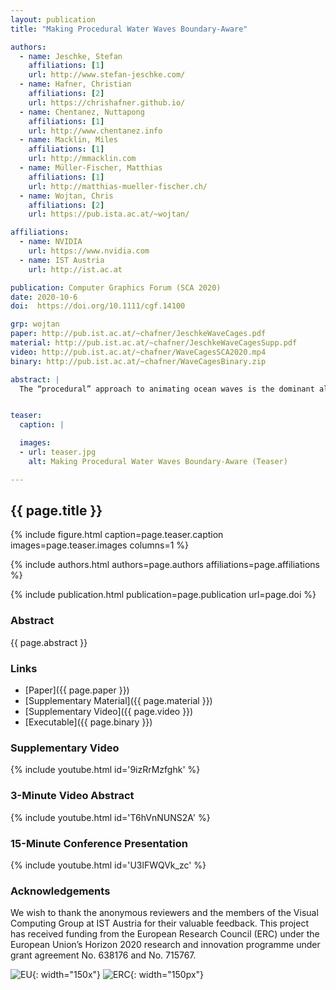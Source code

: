 ```yaml
---
layout: publication
title: "Making Procedural Water Waves Boundary-Aware"

authors:
  - name: Jeschke, Stefan
    affiliations: [1]
    url: http://www.stefan-jeschke.com/
  - name: Hafner, Christian
    affiliations: [2]
    url: https://chrishafner.github.io/
  - name: Chentanez, Nuttapong
    affiliations: [1]
    url: http://www.chentanez.info
  - name: Macklin, Miles
    affiliations: [1]
    url: http://mmacklin.com
  - name: Müller-Fischer, Matthias
    affiliations: [1]
    url: http://matthias-mueller-fischer.ch/
  - name: Wojtan, Chris
    affiliations: [2]
    url: https://pub.ista.ac.at/~wojtan/

affiliations:
  - name: NVIDIA
    url: https://www.nvidia.com
  - name: IST Austria
    url: http://ist.ac.at

publication: Computer Graphics Forum (SCA 2020)
date: 2020-10-6
doi:  https://doi.org/10.1111/cgf.14100

grp: wojtan
paper: http://pub.ist.ac.at/~chafner/JeschkeWaveCages.pdf
material: http://pub.ist.ac.at/~chafner/JeschkeWaveCagesSupp.pdf
video: http://pub.ist.ac.at/~chafner/WaveCagesSCA2020.mp4
binary: http://pub.ist.ac.at/~chafner/WaveCagesBinary.zip

abstract: |
  The “procedural” approach to animating ocean waves is the dominant algorithm for animating larger bodies of water in interactive applications as well as in off-line productions — it provides high visual quality with a low computational demand. In this paper, we widen the applicability of procedural water wave animation with an extension that guarantees the satisfaction of boundary conditions imposed by terrain while still approximating physical wave behavior. In combination with a particle system that models wave breaking, foam, and spray, this allows us to naturally model waves interacting with beaches and rocks. Our system is able to animate waves at large scales at interactive frame rates on a commodity PC. 


teaser:
  caption: |

  images:
  - url: teaser.jpg
    alt: Making Procedural Water Waves Boundary-Aware (Teaser)

---
```


## {{ page.title }}

{% include figure.html caption=page.teaser.caption images=page.teaser.images columns=1 %}

{% include authors.html authors=page.authors affiliations=page.affiliations %}

{% include publication.html publication=page.publication url=page.doi %}

### Abstract

{{ page.abstract }}

### Links

* [Paper]({{ page.paper }})
* [Supplementary Material]({{ page.material }})
* [Supplementary Video]({{ page.video }})
* [Executable]({{ page.binary }})

### Supplementary Video

{% include youtube.html id='9izRrMzfghk' %}

### 3-Minute Video Abstract

{% include youtube.html id='T6hVnNUNS2A' %}

### 15-Minute Conference Presentation

{% include youtube.html id='U3lFWQVk_zc' %}

### Acknowledgements

We wish to thank the anonymous reviewers and the members of the Visual Computing Group at IST Austria for their valuable feedback. This project has received funding from the European Research Council (ERC) under the European Union’s Horizon 2020 research and innovation programme under grant agreement No. 638176 and No. 715767.

![EU](flag_yellow_low.jpg){: width="150x"}
![ERC](LOGO-ERC.jpg){: width="150px"}

